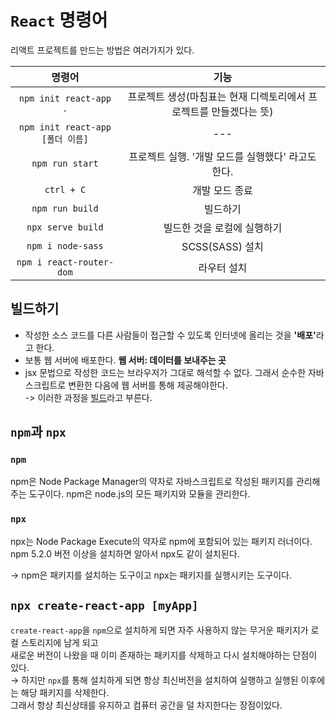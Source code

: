 # `React` 명령어

리액트 프로젝트를 만드는 방법은 여러가지가 있다.

|              명령어              |                                기능                                |
| :------------------------------: | :----------------------------------------------------------------: |
|      `npm init react-app .`      | 프로젝트 생성(마침표는 현재 디렉토리에서 프로젝트를 만들겠다는 뜻) |
| `npm init react-app [폴더 이름]` |                                ---                                 |
|         `npm run start`          |         프로젝트 실행. '개발 모드를 실행했다' 라고도 한다.         |
|            `ctrl + C`            |                           개발 모드 종료                           |
|         `npm run build`          |                              빌드하기                              |
|        `npx serve build`         |                    빌드한 것을 로컬에 실행하기                     |
|        `npm i node-sass`         |                          SCSS(SASS) 설치                           |
|     `npm i react-router-dom`     |                            라우터 설치                             |

## 빌드하기

- 작성한 소스 코드를 다른 사람들이 접근할 수 있도록 인터넷에 올리는 것을 <b>'배포'</b>라고 한다.
- 보통 웹 서버에 배포한다. <b>웹 서버: 데이터를 보내주는 곳</b>
- jsx 문법으로 작성한 코드는 브라우저가 그대로 해석할 수 없다. 그래서 순수한 자바스크립트로 변환한 다음에 웹 서버를 통해 제공해야한다.  
  -> 이러한 과정을 <u>빌드</u>라고 부른다.

## `npm`과 `npx`

### `npm`

npm은 Node Package Manager의 약자로 자바스크립트로 작성된 패키지를 관리해주는 도구이다. npm은 node.js의 모든 패키지와 모듈을 관리한다.

### `npx`

npx는 Node Package Execute의 약자로 npm에 포함되어 있는 패키지 러너이다. npm 5.2.0 버전 이상을 설치하면 알아서 npx도 같이 설치된다.

&rarr; npm은 패키지를 설치하는 도구이고 npx는 패키지를 실행시키는 도구이다.

## `npx create-react-app [myApp]`

`create-react-app`을 `npm`으로 설치하게 되면 자주 사용하지 않는 무거운 패키지가 로컬 스토리지에 남게 되고  
새로운 버전이 나왔을 때 이미 존재하는 패키지를 삭제하고 다시 설치해야하는 단점이 있다.  
&rarr; 하지만 `npx`를 통해 설치하게 되면 항상 최신버전을 설치하여 실행하고 실행된 이후에는 해당 패키지를 삭제한다.  
그래서 항상 최신상태를 유지하고 컴퓨터 공간을 덜 차지한다는 장점이있다.
